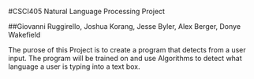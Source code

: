 #CSCI405 Natural Language Processing Project

##Giovanni Ruggirello, Joshua Korang, Jesse Byler, Alex Berger, Donye Wakefield

The purose of this Project is to create a program that detects from a user input. The program will be trained on _<Insert Training Algorithm Data Set Name>_ and use _<Type of Decision Tree>_ Algorithms to detect what language a user is typing into a text box.

